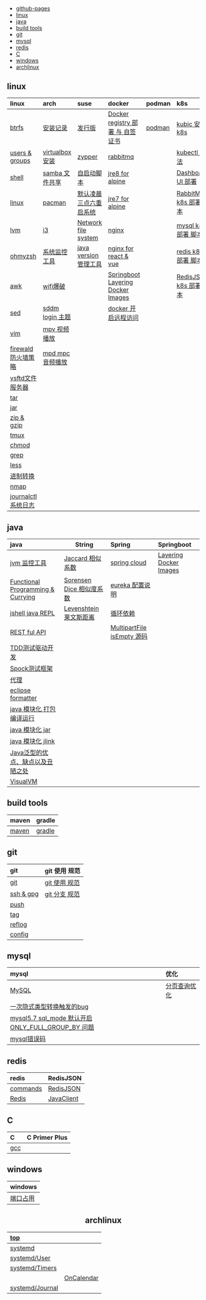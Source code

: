 <script type="text/javascript">
    let startTime=new Date('2021/12/18 20:53:00');
    function getTime()
    {
        const ms = Math.floor((new Date() - startTime));
        const d = Math.floor(ms / 86400000);
        const h = Math.floor((ms-d*86400000) / 3600000);
        const m = Math.floor((ms-d*86400000-h*3600000) / 60000);
        const s = Math.floor((ms-d*86400000-h*3600000-m*60000) / 1000);

        const daysText=d.toString()+' days,';
        let hoursText="";
        let minutesText="";
        if(h>0)
            hoursText=h.toString()+' hours,';
        if(m>0)
            minutesText=m.toString()+' minutes and ';
        document.getElementById("time").innerHTML=daysText+hoursText+minutesText+s.toString()+' seconds have passed';
    }
    setInterval(getTime,1000);
</script>

<div id='time' style="text-align: center;font-size: 24px;color: cyan;"></div>

## <center>

- [github-pages](https://bougainvilleas.github.io/lotus/)
- [linux](#linux)
- [java](#java)
- [build tools](#build-tools)
- [git](#git)
- [mysql](#mysql)
- [redis](#redis)
- [C](#c)
- [windows](#windows)
- [archlinux](#center-archlinux)

## linux

| **linux**                                          | **arch**                                   | **suse**                                         | **docker**                                                         | **podman**                           | **k8s**                                              |
| :------------------------------------------------- | :----------------------------------------- | :----------------------------------------------- | :----------------------------------------------------------------- | :----------------------------------- | :--------------------------------------------------- |
| [btrfs](linux/btrfs.md)                            | [安装记录](linux/arch/install.md)          | [发行版](linux/suse/microos.md)                  | [Docker registry 部署 与 自签证书](linux/lxc/registry/registry.md) | [podman](linux/lxc/podman/podman.md) | [kubic 安装 k8s](linux/lxc/k8s/kubic.md)             |
| [users & groups](linux/user.md)                    | [virtualbox安装](linux/arch/virtualbox.md) | [zypper](linux/suse/zypper.md)                   | [rabbitmq](linux/lxc/docker/rabbitmq.md)                           |                                      | [kubectl 用法](linux/lxc/k8s/kubectl.md)             |
| [shell](linux/shell.md)                            | [samba 文件共享](linux/arch/samba.md)      | [自启动脚本](linux/suse/init.md)                 | [jre8 for alpine](linux/lxc/jre8/jre84alpine.md)                   |                                      | [Dashboard UI 部署](linux/lxc/k8s/dashbord-ui.md)    |
| [linux](linux/linux.md)                            | [pacman](linux/arch/pacman.md)             | [默认凌晨三点六重启系统](linux/suse/rebootmg.md) | [jre7 for alpine](linux/lxc/jre7/jre74alpine.md)                   |                                      | [RabbitMQ k8s 部署 脚本](linux/lxc/k8s/rabbitmq.md)  |
| [lvm](linux/tools/lvm.md)                          | [i3](linux/arch/i3.md)                     | [Network file system](linux/suse/nfs.md)         | [nginx](linux/lxc/docker/nginx.md)                                 |                                      | [mysql k8s 部署 脚本](linux/lxc/k8s/mysql.yaml)      |
| [ohmyzsh](linux/tools/ohmyzsh.md)                  | [系统监控工具](linux/arch/monitor.md)      | [java version 管理工具](linux/suse/java.md)      | [nginx for react & vue](linux/lxc/nginx/nginx4js.md)               |                                      | [redis k8s 部署 脚本](linux/lxc/k8s/redis.yaml)      |
| [awk](linux/tools/awk.md)                          | [wifi爆破](linux/arch/aircrack-ng.md)      |                                                  | [Springboot Layering Docker Images](java/spring/boot/layer.md)     |                                      | [RedisJSON k8s 部署 脚本](linux/lxc/k8s/rejson.yaml) |
| [sed](linux/tools/sed.md)                          | [sddm login 主题](linux/arch/sddm.md)      |                                                  | [docker 开启远程访问](linux/lxc/docker/docker.md)                  |
| [vim](linux/tools/vim.md)                          | [mpv 视频播放](linux/arch/mpv.md)          |                                                  |
| [firewald 防火墙策略](linux/tools/firewall-cmd.md) | [mpd mpc 音频播放](linux/arch/mpd.md)      |                                                  |
| [vsftd文件服务器](linux/tools/vsftpd.md)           |                                            |                                                  |
| [tar](linux/tools/tar.md)                          |                                            |                                                  |
| [jar](linux/tools/jar.md)                          |                                            |                                                  |
| [zip & gzip](linux/tools/zip.md)                   |                                            |                                                  |
| [tmux](linux/tools/tmux.md)                        |                                            |                                                  |
| [chmod](linux/tools/chmod.md)                      |                                            |                                                  |
| [grep](linux/tools/grep.md)                        |                                            |                                                  |
| [less](linux/tools/less.md)                        |                                            |                                                  |
| [进制转换](linux/decimal.md)                       |                                            |                                                  |
| [nmap](linux/tools/nmap.md)                        |                                            |                                                  |
| [journalctl 系统日志](linux/tools/journalctl.md)   |                                            |                                                  |

## java

| **java**                                                                                           | **String**                                           | **Spring**                                                 | **Springboot**                                      |
| :------------------------------------------------------------------------------------------------- | ---------------------------------------------------- | :--------------------------------------------------------- | :-------------------------------------------------- |
| [jvm 监控工具](jvm/tools.md)                                                                       | [Jaccard 相似系数](java/string/Jaccard.md)           | [spring cloud](java/spring/cloud/springcloud.md)           | [Layering Docker Images](java/spring/boot/layer.md) |
| [Functional Programming & Currying](java/functional.md)                                            | [Sorensen Dice 相似度系数](java/string/dice.md)      | [eureka 配置说明](java/spring/cloud/eureka.md)             |                                                     |
| [jshell java REPL](java/jshell.md)                                                                 | [Levenshtein 莱文斯距离](java/string/Levenshtein.md) | [循环依赖](java/spring/cyclic-dependencies.md)             |                                                     |
| [REST ful API](java/RESTfulAPI.md)                                                                 |                                                      | [MultipartFile isEmpty 源码](java/spring/MultipartFile.md) |                                                     |
| [TDD测试驱动开发](java/TDD.md)                                                                     |                                                      |                                                            |                                                     |
| [Spock测试框架](https://spockframework.org)                                                        |                                                      |                                                            |                                                     |
| [代理](java/proxy.md)                                                                              |                                                      |                                                            |                                                     |
| [eclipse formatter](java/eclipse-codestyle.xml)                                                    |                                                      |                                                            |                                                     |
| [java 模块化 打包编译运行](java/java.md)                                                           |                                                      |                                                            |                                                     |
| [java 模块化 jar](java/jar.md)                                                                     |                                                      |                                                            |                                                     |
| [java 模块化 jlink](java/jlink.md)                                                                 |                                                      |                                                            |                                                     |
| [Java泛型的优点、缺点以及丑陋之处](http://www.agiledeveloper.com/articles/GenericsInJavaPartI.pdf) |                                                      |                                                            |                                                     |
| [VisualVM](jvm/visualvm.md)                                                                        |

## build tools

| **maven**            | **gradle**                 |
| :------------------- | :------------------------- |
| [maven](java/mvn.md) | [gradle](gradle/gradle.md) |


## git

| **git**                     | **git 使用 规范**                |
| :-------------------------- | :------------------------------- |
| [git](git/git.md)           | [git 使用 规范](git/standard.md) |
| [ssh & gpg](git/ssh_gpg.md) | [git 分支 规范](git/standard.md) |
| [push](git/git_push.md)     |                                  |
| [tag](git/git_tag.md)       |                                  |
| [reflog](git/git_reflog.md) |                                  |
| [config](git/git_config.md) |                                  |


## mysql

| **mysql**                                                                                                       | **优化**                       |
| :-------------------------------------------------------------------------------------------------------------- | :----------------------------- |
| [MySQL](mysql/database.md)                                                                                      | [分页查询优化](mysql/delay.md) |
| [一次隐式类型转换触发的bug](mysql/type-conversion.md)                                                           |                                |
| [mysql5.7 sql_mode 默认开启 ONLY_FULL_GROUP_BY 问题](mysql/ONLY_FULL_GROUP_BY.md)                               |                                |
| [mysql错误码](https://dev.mysql.com/doc/mysql-errors/5.7/en/server-error-reference.html#error_er_no_such_table) |                                |

## redis

| **redis**                     | **RedisJSON**                  |
| :---------------------------- | :----------------------------- |
| [commands](redis/commands.md) | [RedisJSON](redis/rejson.md)   |
| [Redis](redis/redis.md)       | [JavaClient](redis/Jrejson.md) |

## C

| **C**           | **C Primer Plus** |
| :-------------- | :---------------- |
| [gcc](c/gcc.md) |                   |

## windows

| **windows**                 |
| :-------------------------- |
| [端口占用](windows/port.md) |

## <center> archlinux

| [top](#center)                                        |                                              |
| :---------------------------------------------------- | :------------------------------------------- |
| [systemd](archlinux.md#center-systemd)                |
| [systemd/User](archlinux.md#center-systemduser)       |
| [systemd/Timers](archlinux.md#center-systemdtimers)   |
|                                                       | [OnCalendar](archlinux.md#center-oncalendar) |
| [systemd/Journal](archlinux.md#center-systemdjournal) |